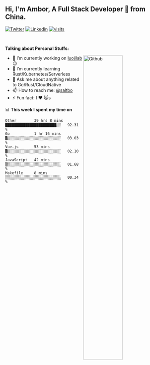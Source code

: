 ## Hi, I'm Ambor, A Full Stack Developer 🚀 from China.

[![Twitter](https://img.shields.io/badge/-saltbo-1ca0f1?style=flat&logo=twitter&logoColor=white)](https://twitter.com/rdsaltbo)
[![Linkedin](https://img.shields.io/badge/-saltbo-blue?style=flat&logo=Linkedin&logoColor=white)](https://www.linkedin.com/in/saltbo/)
[![visits](https://visitor.vercel.app/page/saltbo?color=light-green)](https://github.com/saltbo/)

&nbsp;  

**Talking about Personal Stuffs:**
<!-- Any image aligned to the right. Beware the width  -->
<img width="50%" align="right" alt="Github" src="https://raw.githubusercontent.com/saltbo/saltbo/master/images/git-header.svg" />

- 🔭 I’m currently working on [luojilab](https://github.com/luojilab) :wink:
- 🌱 I’m currently learning Rust/Kubernetes/Serverless
- 💬 Ask me about anything related to Go/Rust/CloudNative
- 📫 How to reach me: [@saltbo](https://twitter.com/rdsaltbo)
- ⚡ Fun fact: I :heart: :cat:s


📊 **This week I spent my time on**
<!--START_SECTION:waka-->
```text
Other        39 hrs 8 mins   ███████████████████████░░   92.31 % 
Go           1 hr 16 mins    ▓░░░░░░░░░░░░░░░░░░░░░░░░   03.03 % 
Vue.js       53 mins         ▓░░░░░░░░░░░░░░░░░░░░░░░░   02.10 % 
JavaScript   42 mins         ▒░░░░░░░░░░░░░░░░░░░░░░░░   01.68 % 
Makefile     8 mins          ░░░░░░░░░░░░░░░░░░░░░░░░░   00.34 % 
```
<!--END_SECTION:waka-->
